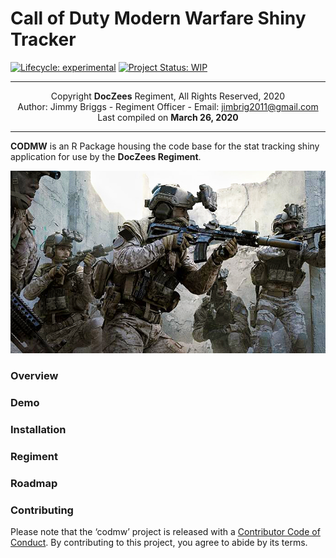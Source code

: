 
# Call of Duty Modern Warfare Shiny Tracker

<!-- badges: start -->

[![Lifecycle:
experimental](https://img.shields.io/badge/lifecycle-experimental-orange.svg)](https://www.tidyverse.org/lifecycle/#experimental)
[![Project Status:
WIP](https://www.repostatus.org/badges/latest/wip.svg)](http://www.repostatus.org/#wip)
<!-- badges: end -->

-----

<center>

Copyright **DocZees** Regiment, All Rights Reserved, 2020  
Author: Jimmy Briggs - Regiment Officer - Email:
<jimbrig2011@gmail.com>  
Last compiled on **March 26, 2020**

-----

</center>

**CODMW** is an R Package housing the code base for the stat tracking
shiny application for use by the **DocZees Regiment**.

<center>

![](www/img/codmw_background_2.jpeg)

</center>

### Overview

### Demo

### Installation

### Regiment

### Roadmap

### Contributing

Please note that the ‘codmw’ project is released with a [Contributor
Code of Conduct](CODE_OF_CONDUCT.md). By contributing to this project,
you agree to abide by its terms.
